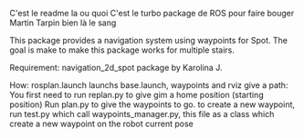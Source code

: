 
C'est le readme la ou quoi 
C'est le turbo package de ROS pour faire bouger Martin
Tarpin bien là le sang


This package provides a navigation system using waypoints for Spot.
The goal is make to make this package works for multiple stairs.


Requirement:
    navigation_2d_spot package by Karolina J.

How:
    rosplan.launch launchs base.launch, waypoints and rviz
    give a path:
        You first need to run replan.py to give gim a home position (starting position)
        Run plan.py to give the waypoints to go.
        to create a new waypoint, run test.py which call waypoints_manager.py, this file as a class which create a new waypoint on the robot current pose
